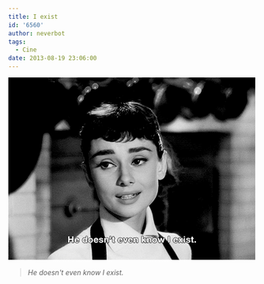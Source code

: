 ```yaml
---
title: I exist
id: '6560'
author: neverbot
tags:
  - Cine
date: 2013-08-19 23:06:00
---
```


[![Audrey Hepburn en Sabrina](./i-exist/audrey_hepburn_sabrina.gif)](https://www.neverbot.com/wp-content/uploads/2013/08/audrey_hepburn_sabrina.gif)

> _He doesn't even know I exist._
